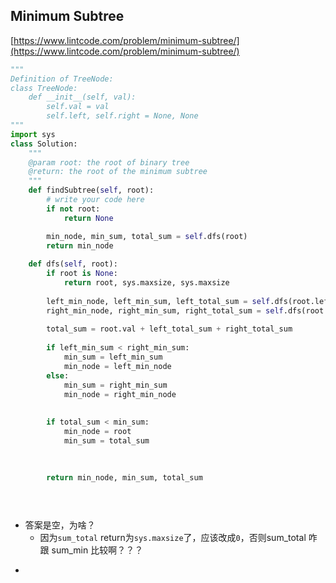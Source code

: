 ## Minimum Subtree

[https://www.lintcode.com/problem/minimum-subtree/](https://www.lintcode.com/problem/minimum-subtree/)

```py
"""
Definition of TreeNode:
class TreeNode:
    def __init__(self, val):
        self.val = val
        self.left, self.right = None, None
"""
import sys
class Solution:
    """
    @param root: the root of binary tree
    @return: the root of the minimum subtree
    """
    def findSubtree(self, root):
        # write your code here
        if not root:
            return None

        min_node, min_sum, total_sum = self.dfs(root)
        return min_node
        
    def dfs(self, root):
        if root is None:
            return root, sys.maxsize, sys.maxsize
        
        left_min_node, left_min_sum, left_total_sum = self.dfs(root.left)
        right_min_node, right_min_sum, right_total_sum = self.dfs(root.right)
        
        total_sum = root.val + left_total_sum + right_total_sum
        
        if left_min_sum < right_min_sum:
            min_sum = left_min_sum
            min_node = left_min_node
        else:
            min_sum = right_min_sum
            min_node = right_min_node
            
        
        if total_sum < min_sum:
            min_node = root
            min_sum = total_sum

        
        
        return min_node, min_sum, total_sum
                

         
```
- 答案是空，为啥？
    - 因为``sum_total`` return为``sys.maxsize``了，应该改成``0``，否则sum_total 咋跟 sum_min 比较啊？？？
* 


